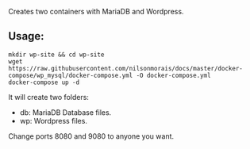 Creates two containers with MariaDB and Wordpress.

## Usage:

```
mkdir wp-site && cd wp-site
wget https://raw.githubusercontent.com/nilsonmorais/docs/master/docker-compose/wp_mysql/docker-compose.yml -O docker-compose.yml
docker-compose up -d
```

It will create two folders:

* db: MariaDB Database files.
* wp: Wordpress files.

Change ports 8080 and 9080 to anyone you want.
